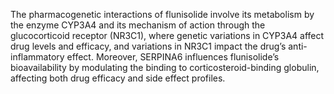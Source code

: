 The pharmacogenetic interactions of flunisolide involve its metabolism by the enzyme CYP3A4 and its mechanism of action through the glucocorticoid receptor (NR3C1), where genetic variations in CYP3A4 affect drug levels and efficacy, and variations in NR3C1 impact the drug’s anti-inflammatory effect. Moreover, SERPINA6 influences flunisolide’s bioavailability by modulating the binding to corticosteroid-binding globulin, affecting both drug efficacy and side effect profiles.